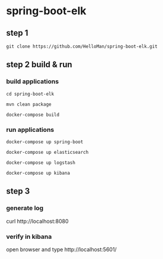 # spring-boot-elk

## step 1 
`git clone https://github.com/HelloMan/spring-boot-elk.git`

## step 2 build & run 

### build applications
`cd spring-boot-elk`

`mvn clean package`

`docker-compose build`

### run applications
`docker-compose up spring-boot`

`docker-compose up elasticsearch`

`docker-compose up logstash`

`docker-compose up kibana`

## step 3 
### generate log 
curl http://localhost:8080

### verify in kibana 
open browser and type   http://localhost:5601/




